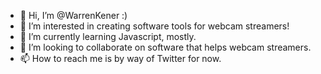 - 👋 Hi, I’m @WarrenKener :) 
- 👀 I’m interested in creating software tools for webcam streamers!
- 🌱 I’m currently learning Javascript, mostly.
- 💞️ I’m looking to collaborate on software that helps webcam streamers.
- 📫 How to reach me is by way of Twitter for now.

<!---
WarrenKener/WarrenKener is a ✨ special ✨ repository because its `README.md` (this file) appears on your GitHub profile.
You can click the Preview link to take a look at your changes.
--->
